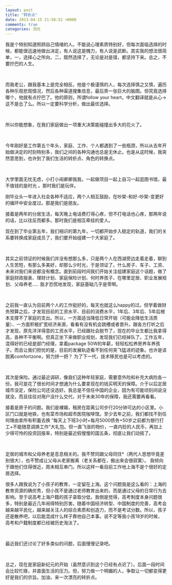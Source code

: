 ```yaml
---
layout: post
title: "转折点"
date: 2013-04-15 21:50:52 +0800
comments: true
categories: 流光
---
```

<p><span>我是个特别知道照顾自己情绪的人。不能说心理素质特别好，但每次面临选择的时候，都能很迅速地做出决定，有人说这是魄力，有人说是武断。其实我的想法很简单，一，选择心之所向，二，既然选择了，无论是对是错，都坚持下来。总之，不要拧巴的人生。</span></p><p><span><br></span></p><p><span>而我老公，跟我基本上是完全相反。他是个极谨慎的人，每次选择慎之又慎，遍历各种乐观悲观情况，然后各种渠道搜集信息，最后弄一张巨大的脑图。但究竟选择哪个，他就有点拧巴了。他的原则，所谓follow your heart，中文翻译就是从心-&gt;这不是怂了么。所以一定要科学分析，做出最优选择。</span></p><p><span><br></span></p><p><span>所以你能想象，在我们家庭做出一项重大决策能碰撞出多大的花火了。</span></p><p><span><br></span></p><p><span>今年刚好是工作第五个年头，家庭、工作、个人都遇到了一些瓶颈，所以从去年开始做决定的时刻特别多，我们之间的各种沟通也总是无休止。也是从这时候，我突然意思到，也许到了我们生活的转折点、角色的转换点。</span></p><p><span><br></span></p><p><span>大学里面无忧无虑，小打小闹卿卿我我，一起做项目一起上自习一起逛图书馆，最不值钱的是时光 。那时我们是玩伴。</span></p><p><span>刚毕业头一年进入社会各种不适应，两个人相互鼓励，在吵架-和好-吵架-变更好的循环中安全度过。那是我们是朋友。</span></p><p><span>接着是两年的分居生活，每天晚上电话费打得心疼，但不打电话也心疼，那两年说的话，比以往反而都多。那时我们是相互牵挂的爱人。</span></p><p><span>现在到了毕业第五年，我们相识的第九年，一切都开始步入稳定的轨道，我们的关系要转换成家庭成员了，我们要开始组建一个大家庭了。</span></p><p><span><br></span></p><p><span>其实之前领证的时候我们并没有想那么多，只是两个人在西湖旁边走着走着，聊到人生苦短，有那么多美好，却那么少时光，于是领证了。什么房子、车子、工资、未来对我们来说都没有概念。直到前段时间我们开始关注组建家庭这个话题，做了家庭财政报表、理财计划、家庭保险计划、何时养孩子、在哪里定居、职业发展规划、父母养老..... 我才恐慌地发现，家庭基础几乎是零啊。</span></p><p><span><br></span></p><p><span>之前我一直认为目前两个人的工作挺好的，每天也就这么happy的过。但学着做财务预算之后，才发现目前的工资水平、目前的消费水平，1年后、3年后、5年后根本支撑不了家庭的支出。所以，一方面适当降低日常开销（可能会降低生活质量）、一方面积极扩宽经济来源，看看有没有机会跳槽或者晋升。跟各方打听之后才发现，原先洋洋得意的工资水平，已经跟社会脱节了，现在的毕业生都比我拿得高，各种不平衡啊。但真正坐下来做职业规划，发现我们已经掉队了。工作五年，混得好的已经是部门经理，拿着package 50W的年薪，轻轻松松养房养车养孩子。而且让我们担忧的是，目前的发展轨迹看不到任何突飞猛进的迹象。也许是该脱离comfortzone，努力拼一把？ 为了下一代，技术移民也是可以考虑的。</span></p><p><span><br></span></p><p><span>其次是保险。通过最近调研，像我们这种年轻家庭，需要意外险和补充大病险各一份。我可是花了很长时间才想通为什么要拿现在的钱买明天的保障。介于以后定居城市没定，保险公司还没选好。我总是不信任中国的企业，因为有可能顷刻间说没就没，而且往往对用户没什么交代，对于未来30年的保障，我还需要再看看。</span></p><p><span>接着是房子的问题。我们是裸婚，租房在距离公司步行20分钟可达的小区里。小区门口就是地铁，也有菜市场和超市医院咖啡馆。至少去年之前，我们都找不到任何理由拿所有积蓄去换 ”每天上下班3小时+每月5000债务+50岁之前都为银行打工+不能随意调换工作“大礼包。但一直飞涨的物价，一直内贬的人民币，再加上少得可怜的投资回报率，特别是最近假惺惺的国五条，彻底让我们动摇了。</span></p><p><span><br></span></p><p><span>定居的城市和父母养老是息息相关的。我不赞同跟父母同住*（两代人思想毕竟差别很大），也不赞成让父母从老家搬离（老关系都在，搬出来会很寂寞）。 我倾向于跟他们住得很近，周末相互串门。所以这样一看目前工作地上海不是个很好的定居选择。</span></p><p><span>很多人跟我说为了小孩子的教育，一定留在上海。这个问题我是这么看的：上海的教育资源的确优秀，但小孩不是通过老师教育出来的，而是通过父母的日常行为去影响。至于说高考上海户籍的孩子录取分低，我倒是觉得，高考制度本身问题很多，特别是最近几年闹得特别厉害。随着中国经济转型、中国制度的完善，高考会越来越平民化，越来越关注人的综合素质和创造力，而不是考试分数。所以，孩子还是散养吧，以后能混成什么样子靠他自己本事。说不定等我小孩18岁的时候，高考和户籍制度都已经被历史淘汰了。</span></p><p><span><br></span></p><p><span>最近我们还讨论了好多类似的问题，后面慢慢记录吧。</span></p><p><span><br></span></p><p><span>总之，现在是家庭新纪元的开始（虽然意识到这个已经有点迟了）。后面一段时间会比较忙碌，并直面生活的压力。但，努力做一个明媚的人，争取让一切都变得更好是我们的宗旨。加油，来一次漂亮的转折点。</span></p><p></p>
